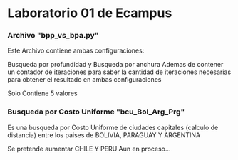 <h1>Laboratorio 01 de Ecampus</h1>
<h3>Archivo "bpp_vs_bpa.py"</h3>
<p>Este Archivo contiene ambas configuraciones:</p>
Busqueda por profundidad y Busqueda por anchura
Ademas de contener un contador de iteraciones para saber la cantidad de iteraciones necesarias para obtener el resultado en ambas configuraciones
<p>Solo Contiene 5 valores</p>
<h3>Busqueda por Costo Uniforme "bcu_Bol_Arg_Prg"</h2>
<p>Es una busqueda por Costo Uniforme de ciudades capitales (calculo de distancia) entre los paises de
BOLIVIA, PARAGUAY Y ARGENTINA </p>
<p>Se pretende aumentar CHILE Y PERU Aun en proceso...</p>
<p></p>
